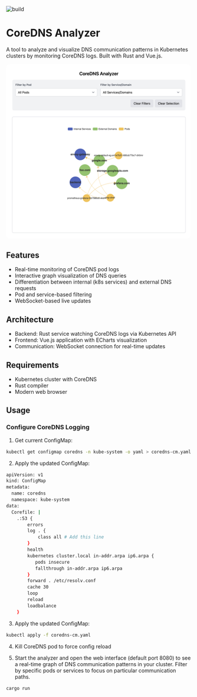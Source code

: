 ![build](https://github.com/domWinter/coredns-analyzer/actions/workflows/rust.yml/badge.svg)

# CoreDNS Analyzer
A tool to analyze and visualize DNS communication patterns in Kubernetes clusters by monitoring CoreDNS logs. Built with Rust and Vue.js.

<img src="img/screenshot.png" width="500" style="border-radius:2%;">

## Features

- Real-time monitoring of CoreDNS pod logs
- Interactive graph visualization of DNS queries
- Differentiation between internal (k8s services) and external DNS requests
- Pod and service-based filtering
- WebSocket-based live updates

## Architecture

- Backend: Rust service watching CoreDNS logs via Kubernetes API
- Frontend: Vue.js application with ECharts visualization
- Communication: WebSocket connection for real-time updates

## Requirements

- Kubernetes cluster with CoreDNS
- Rust compiler
- Modern web browser

## Usage

### Configure CoreDNS Logging


1. Get current ConfigMap:
```bash
kubectl get configmap coredns -n kube-system -o yaml > coredns-cm.yaml
```

2. Apply the updated ConfigMap: 
```bash
apiVersion: v1
kind: ConfigMap
metadata:
  name: coredns
  namespace: kube-system
data:
  Corefile: |
    .:53 {
        errors
        log . {
            class all # Add this line
        }
        health
        kubernetes cluster.local in-addr.arpa ip6.arpa {
           pods insecure
           fallthrough in-addr.arpa ip6.arpa
        }
        forward . /etc/resolv.conf
        cache 30
        loop
        reload
        loadbalance
    }
```

3. Apply the updated ConfigMap: 
```bash
kubectl apply -f coredns-cm.yaml
````

4. Kill CoreDNS pod to force config reload

5. Start the analyzer and open the web interface (default port 8080) to see a real-time graph of DNS communication patterns in your cluster. Filter by specific pods or services to focus on particular communication paths.

```bash
cargo run
```